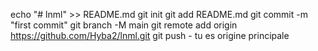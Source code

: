 echo "# lnml" >> README.md 
git init 
git add README.md 
git commit -m "first commit" 
git branch -M main 
git remote add origin https://github.com/Hyba2/lnml.git
 git push - tu es origine principale

